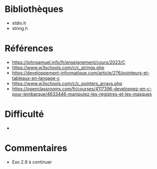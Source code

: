 # Bibliothèques
* stdio.h
* string.h

# Références
* https://johnsamuel.info/fr/enseignement/cours/2023/C
* https://www.w3schools.com/c/c_strings.php
* https://developpement-informatique.com/article/276/pointeurs-et-tableaux-en-langage-c
* https://www.w3schools.com/c/c_pointers_arrays.php
* https://openclassrooms.com/fr/courses/4117396-developpez-en-c-pour-lembarque/4633446-manipulez-les-registres-et-les-masques


# Difficulté
*

# Commentaires
* Exo 2.9 à continuer

